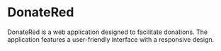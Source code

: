 # DonateRed

DonateRed is a web application designed to facilitate donations. The application features a user-friendly interface with a responsive design.


